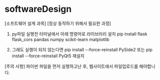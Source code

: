 # softwareDesign
[소프트웨어 설계 과목]
[정상 동작하기 위해서 필요한 과정]

1. py파일 실행전 터미널에서 아래 명령어로 라이브러리 설치
pip install flask flask_cors pandas numpy scikit-learn matplotlib

2. 그래도 실행이 되지 않는다면
pip install --force-reinstall PySide2
또는
pip install --force-reinstall PyQt5
재설치


[주의 사항]
파이썬 파일을 먼저 실행하고난 후, 웹사이트에서 파일업로드를 해야합니다.
